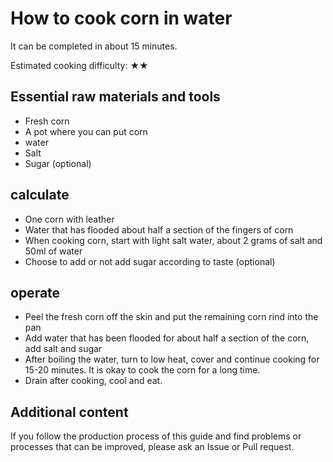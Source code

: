 # How to cook corn in water

It can be completed in about 15 minutes.

Estimated cooking difficulty: ★★

## Essential raw materials and tools

- Fresh corn
- A pot where you can put corn
- water
- Salt
- Sugar (optional)

## calculate

- One corn with leather
- Water that has flooded about half a section of the fingers of corn
- When cooking corn, start with light salt water, about 2 grams of salt and 50ml of water
- Choose to add or not add sugar according to taste (optional)

## operate

- Peel the fresh corn off the skin and put the remaining corn rind into the pan
- Add water that has been flooded for about half a section of the corn, add salt and sugar
- After boiling the water, turn to low heat, cover and continue cooking for 15-20 minutes. It is okay to cook the corn for a long time.
- Drain after cooking, cool and eat.

## Additional content

If you follow the production process of this guide and find problems or processes that can be improved, please ask an Issue or Pull request.